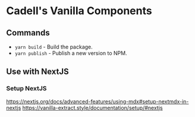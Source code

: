 # Cadell's Vanilla Components

## Commands

- `yarn build` - Build the package.
- `yarn publish` - Publish a new version to NPM.

## Use with NextJS

### Setup NextJS

https://nextjs.org/docs/advanced-features/using-mdx#setup-nextmdx-in-nextjs
https://vanilla-extract.style/documentation/setup/#nextjs

